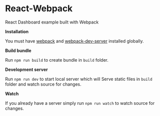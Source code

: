 ﻿# React-Webpack

React Dashboard example built with Webpack

**Installation**

You must have [webpack](https://github.com/webpack/webpack) and [webpack-dev-server](https://github.com/webpack/webpack-dev-server) installed globally.

**Build bundle**

Run `npm run build` to create bundle in `build` folder.

**Development server**

Run `npm run dev` to start local server which will Serve static files in `build` folder and watch source for changes.

**Watch**

If you already have a server simply run `npm run watch` to watch source for changes.